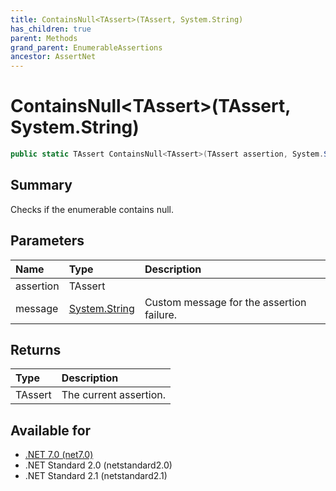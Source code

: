 ```yaml
---
title: ContainsNull<TAssert>(TAssert, System.String)
has_children: true
parent: Methods
grand_parent: EnumerableAssertions
ancestor: AssertNet
---
```

# ContainsNull&lt;TAssert&gt;(TAssert, System.String)

```csharp
public static TAssert ContainsNull<TAssert>(TAssert assertion, System.String message);
```

## Summary
Checks if the enumerable contains null.

## Parameters
| Name      | Type                                                                        | Description                               |
|:----------|:----------------------------------------------------------------------------|:------------------------------------------|
| assertion | TAssert                                                                     |                                           |
| message   | [System.String](https://learn.microsoft.com/en-us/dotnet/api/system.string) | Custom message for the assertion failure. |


## Returns
| Type    | Description            |
|:--------|:-----------------------|
| TAssert | The current assertion. |

## Available for
- [.NET 7.0 (net7.0)](https://versionsof.net/core/7.0/)
- .NET Standard 2.0 (netstandard2.0)
- .NET Standard 2.1 (netstandard2.1)
